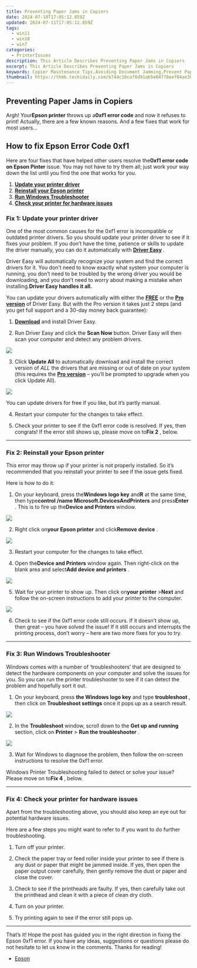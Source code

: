 ```yaml
---
title: Preventing Paper Jams in Copiers
date: 2024-07-10T17:05:12.859Z
updated: 2024-07-11T17:05:12.859Z
tags:
  - win11
  - win10
  - win7
categories:
  - PrinterIssues
description: This Article Describes Preventing Paper Jams in Copiers
excerpt: This Article Describes Preventing Paper Jams in Copiers
keywords: Copier Maintenance Tips,Avoiding Document Jamming,Prevent Paper Jams in Office Printers,How to Stop Copy Machine Issues,Troubleshooting Common Copy Problems,Optimizing Copier Performance,Reducing Print Errors and Maintenance
thumbnail: https://thmb.techidaily.com/b744c16caf8d91ab5e04778eef04ae38bd5e09c87e85e6ab4edefd7b2e2e0090.jpg
---
```


## Preventing Paper Jams in Copiers

 Argh! Your**Epson printer** throws up a**0xf1 error code** and now it refuses to print! Actually, there are a few known reasons. And a few fixes that work for most users…

## How to fix Epson Error Code 0xf1

 Here are four fixes that have helped other users resolve the**0xf1 error code** **on Epson Pinter** issue. You may not have to try them all; just work your way down the list until you find the one that works for you.

1. **[Update your printer driver](#F1)**
2. **[Reinstall your Epson printer](#F2)**
3. **[Run Windows Troubleshooter](#F3)**
4. **[Check your printer for hardware issues](#F4)**

### Fix 1: Update your printer driver

 One of the most common causes for the 0xf1 error is incompatible or outdated printer drivers. So you should update your printer driver to see if it fixes your problem. If you don’t have the time, patience or skills to update the driver manually, you can do it automatically with **[Driver Easy](https://tools.techidaily.com/drivereasy/download/)**  .

 Driver Easy will automatically recognize your system and find the correct drivers for it. You don’t need to know exactly what system your computer is running, you don’t need to be troubled by the wrong driver you would be downloading, and you don’t need to worry about making a mistake when installing.**Driver Easy handles it all.**

 You can update your drivers automatically with either the [**FREE**](https://tools.techidaily.com/drivereasy/download/) or the [**Pro version**](https://tools.techidaily.com/drivereasy/download/) of Driver Easy. But with the Pro version it takes just 2 steps (and you get full support and a 30-day money back guarantee):

 1) **[Download](https://tools.techidaily.com/drivereasy/download/)**  and install Driver Easy.

 2) Run Driver Easy and click the **Scan Now** button. Driver Easy will then scan your computer and detect any problem drivers.

![](https://images.drivereasy.com/wp-content/uploads/2019/11/image-123.png)

 3) Click **Update All** to automatically download and install the correct version of _ALL_ the drivers that are missing or out of date on your system (this requires the [**Pro version**](https://tools.techidaily.com/drivereasy/download/) – you’ll be prompted to upgrade when you click Update All).

![](https://images.drivereasy.com/wp-content/uploads/2019/11/image-124.png)

 You can update drivers for free if you like, but it’s partly manual.

4) Restart your computer for the changes to take effect.

5) Check your printer to see if the 0xf1 error code is resolved. If yes, then congrats! If the error still shows up, please move on to**Fix 2** , below.

---

### Fix 2: Reinstall your Epson printer

 This error may throw up if your printer is not properly installed. So it’s recommended that you reinstall your printer to see if the issue gets fixed.

Here is how to do it:

 1) On your keyboard, press the**Windows logo key** and**R** at the same time, then type**control /name Microsoft.DevicesAndPrinters** and press**Enter** . This is to fire up the**Device and Printers** window.

![](https://images.drivereasy.com/wp-content/uploads/2019/12/image-43.png)

 2) Right click on**your Epson printer** and click**Remove device** .

![](https://images.drivereasy.com/wp-content/uploads/2019/12/image-44.png)

3) Restart your computer for the changes to take effect.

4) Open the**Device and Printers** window again. Then right-click on the blank area and select**Add device and printers** .

![](https://images.drivereasy.com/wp-content/uploads/2019/12/image-45.png)

 5) Wait for your printer to show up. Then click on**your printer** \>**Next** and follow the on-screen instructions to add your printer to the computer.

![](https://images.drivereasy.com/wp-content/uploads/2019/12/image-47.png)

 6) Check to see if the 0xf1 error code still occurs. If it doesn’t show up, then great – you have solved the issue! If it still occurs and interrupts the printing process, don’t worry – here are two more fixes for you to try.

---

### Fix 3: Run Windows Troubleshooter

 Windows comes with a number of ‘troubleshooters’ that are designed to detect the hardware components on your computer and solve the issues for you. So you can run the printer troubleshooter to see if it can detect the problem and hopefully sort it out.

 1) On your keyboard, press **the Windows logo key** and type **troubleshoot** , then click on **Troubleshoot settings**  once it pops up as a search result.

![](https://images.drivereasy.com/wp-content/uploads/2019/12/image-41.png)

 2) In the **Troubleshoot**  window, scroll down to the **Get up and running**  section, click on **Printer** \> **Run the troubleshooter** .

![](https://images.drivereasy.com/wp-content/uploads/2019/12/image-42.png)

 3) Wait for Windows to diagnose the problem, then follow the on-screen instructions to resolve the 0xf1 error.

 Windows Printer Troubleshooting failed to detect or solve your issue? Please move on to**Fix 4** , below.

---

### Fix 4: Check your printer for hardware issues

 Apart from the troubleshooting above, you should also keep an eye out for potential hardware issues.

 Here are a few steps you might want to refer to if you want to do further troubleshooting.

1) Turn off your printer.

2) Check the paper tray or feed roller inside your printer to see if there is any dust or paper that might be jammed inside. If yes, then open the paper output cover carefully, then gently remove the dust or paper and close the cover.

3) Check to see if the printheads are faulty. If yes, then carefully take out the printhead and clean it with a piece of clean dry cloth.

4) Turn on your printer.

5) Try printing again to see if the error still pops up.

---

 That’s it! Hope the post has guided you in the right direction in fixing the Epson 0xf1 error. If you have any ideas, suggestions or questions please do not hesitate to let us know in the comments. Thanks for reading!

* [Epson](https://tools.techidaily.com/drivereasy/download/)

<ins class="adsbygoogle"
     style="display:block"
     data-ad-format="autorelaxed"
     data-ad-client="ca-pub-7571918770474297"
     data-ad-slot="1223367746"></ins>



<ins class="adsbygoogle"
     style="display:block"
     data-ad-client="ca-pub-7571918770474297"
     data-ad-slot="8358498916"
     data-ad-format="auto"
     data-full-width-responsive="true"></ins>




